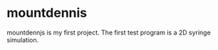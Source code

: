 # mountdennis

mountdennjs is my first project. The first test program is a 2D syringe simulation.

